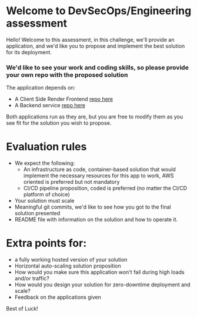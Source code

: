 # Welcome to DevSecOps/Engineering assessment

Hello! Welcome to this assessment, in this challenge, we'll provide an application, and we'd like you to propose and implement the best solution for its deployment.

### **We'd like to see your work and coding skills, so please provide your own repo with the proposed solution**

The application depends on:
- A Client Side Render Frontend [repo here](https://github.com/4k4xs4pH1r3/DevSecOps/tree/master/Frontend)
- A Backend service [repo here](https://github.com/4k4xs4pH1r3/DevSecOps/tree/master/Backend)

Both applications run as they are, but you are free to modify them as you see fit for the solution you wish to propose.

# Evaluation rules
- We expect the following:
    - An infrastructure as code, container-based solution that would implement the necessary resources for this app to work, AWS oriented is preferred but not mandatory
    - CI/CD pipeline proposition, coded is preferred (no matter the CI/CD platform of choice)
- Your solution must scale
- Meaningful git commits, we'd like to see how you got to the final solution presented
- README file with information on the solution and how to operate it.

# Extra points for:
- a fully working hosted version of your solution
- Horizontal auto-scaling solution proposition
- How would you make sure this application won't fail during high loads and/or traffic?
- How would you design your solution for zero-downtime deployment and scale?
- Feedback on the applications given

Best of Luck!
